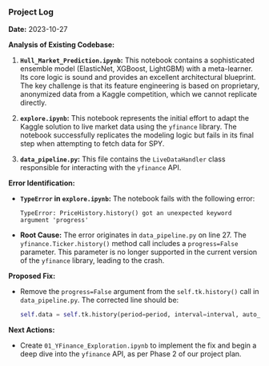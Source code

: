 ### Project Log

**Date:** 2023-10-27

**Analysis of Existing Codebase:**

1.  **`Hull_Market_Prediction.ipynb`:** This notebook contains a sophisticated ensemble model (ElasticNet, XGBoost, LightGBM) with a meta-learner. Its core logic is sound and provides an excellent architectural blueprint. The key challenge is that its feature engineering is based on proprietary, anonymized data from a Kaggle competition, which we cannot replicate directly.

2.  **`explore.ipynb`:** This notebook represents the initial effort to adapt the Kaggle solution to live market data using the `yfinance` library. The notebook successfully replicates the modeling logic but fails in its final step when attempting to fetch data for SPY.

3.  **`data_pipeline.py`:** This file contains the `LiveDataHandler` class responsible for interacting with the `yfinance` API.

**Error Identification:**

*   **`TypeError` in `explore.ipynb`:** The notebook fails with the following error:
    ```
    TypeError: PriceHistory.history() got an unexpected keyword argument 'progress'
    ```
*   **Root Cause:** The error originates in `data_pipeline.py` on line 27. The `yfinance.Ticker.history()` method call includes a `progress=False` parameter. This parameter is no longer supported in the current version of the `yfinance` library, leading to the crash.

**Proposed Fix:**

*   Remove the `progress=False` argument from the `self.tk.history()` call in `data_pipeline.py`. The corrected line should be:
    ```python
    self.data = self.tk.history(period=period, interval=interval, auto_adjust=False)
    ```

**Next Actions:**

*   Create `01_YFinance_Exploration.ipynb` to implement the fix and begin a deep dive into the `yfinance` API, as per Phase 2 of our project plan.
